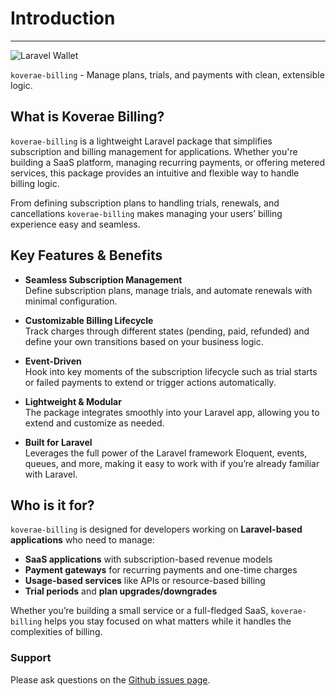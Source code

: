 # Introduction

---

![Laravel Wallet](https://user-images.githubusercontent.com/5111255/48687709-a7c2fa00-ebd3-11e8-8714-c4f3efe93f02.png)

`koverae-billing` - Manage plans, trials, and payments with clean, extensible logic.

## What is Koverae Billing?
`koverae-billing` is a lightweight Laravel package that simplifies subscription and billing management for applications. Whether you're building a SaaS platform, managing recurring payments, or offering metered services, this package provides an intuitive and flexible way to handle billing logic.

From defining subscription plans to handling trials, renewals, and cancellations `koverae-billing` makes managing your users’ billing experience easy and seamless.

## Key Features & Benefits
- **Seamless Subscription Management**  
  Define subscription plans, manage trials, and automate renewals with minimal configuration.

- **Customizable Billing Lifecycle**  
  Track charges through different states (pending, paid, refunded) and define your own transitions based on your business logic.

- **Event-Driven**  
  Hook into key moments of the subscription lifecycle such as trial starts or failed payments to extend or trigger actions automatically.

- **Lightweight & Modular**  
  The package integrates smoothly into your Laravel app, allowing you to extend and customize as needed.

- **Built for Laravel**  
  Leverages the full power of the Laravel framework Eloquent, events, queues, and more, making it easy to work with if you’re already familiar with Laravel.

## Who is it for?
`koverae-billing` is designed for developers working on **Laravel-based applications** who need to manage:
- **SaaS applications** with subscription-based revenue models
- **Payment gateways** for recurring payments and one-time charges
- **Usage-based services** like APIs or resource-based billing
- **Trial periods** and **plan upgrades/downgrades**
  
Whether you’re building a small service or a full-fledged SaaS, `koverae-billing` helps you stay focused on what matters while it handles the complexities of billing.

### Support

Please ask questions on the [Github issues page](https://github.com/Koverae/koverae-billing/issues).
